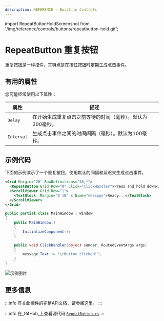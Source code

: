 ```yaml
---
description: REFERENCE - Built-in Controls
---
```


import RepeatButtonHoldScreenshot from '/img/reference/controls/buttons/repeatbutton-hold.gif';

# RepeatButton 重复按钮

重复按钮是一种控件，其特点是在按住按钮时定期生成点击事件。

## 有用的属性

您可能经常使用以下属性：

| 属性      | 描述                                                                              |
| -------- | --------------------------------------------------------------------------------- |
| `Delay`   | 在开始生成重复点击之前等待的时间（毫秒）。默认为300毫秒。                          |
| `Interval`| 生成点击事件之间的时间间隔（毫秒）。默认为100毫秒。                               |

## 示例代码

下面的示例演示了一个重复按钮，使用默认的间隔和延迟来生成点击事件。

```xml
<Grid Margin="20" RowDefinitions="50,*">
  <RepeatButton Grid.Row="0" Click="ClickHandler">Press and hold down</RepeatButton>
  <ScrollViewer Grid.Row="1">
    <TextBlock  Margin="0 10" x:Name="message">Ready...</TextBlock>
  </ScrollViewer>
</Grid>
```

```csharp title='C#'
public partial class MainWindow : Window
{
    public MainWindow()
    {
        InitializeComponent();
    }

    public void ClickHandler(object sender, RoutedEventArgs args)
    {
        message.Text += "\rButton clicked!";
    }
}
```

<img src={RepeatButtonHoldScreenshot} alt="示例图片"/>

## 更多信息

:::info
有关此控件的完整API文档，请参阅[这里](https://api-docs.avaloniaui.net/docs/T_Avalonia_Controls_RepeatButton)。
:::

:::info
在_GitHub_上查看源代码 [`RepeatButton.cs`](https://github.com/AvaloniaUI/Avalonia/blob/master/src/Avalonia.Controls/RepeatButton.cs)
:::
